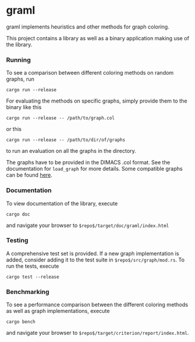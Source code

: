 # graml

graml implements heuristics and other methods for graph coloring.

This project contains a library as well as a binary application making use of the library.

### Running
To see a comparison between different coloring methods on random graphs, run
```
cargo run --release
```

For evaluating the methods on specific graphs, simply provide them to the binary
like this
```
cargo run --release -- /path/to/graph.col
```

or this
```
cargo run --release -- /path/to/dir/of/graphs
```

to run an evaluation on all the graphs in the directory.

The graphs have to be provided in the DIMACS .col format. See the documentation
for ```load_graph``` for more details. Some compatible graphs can be found
[here](http://www.info.univ-angers.fr/~porumbel/graphs/).


### Documentation
To view documentation of the library, execute
```
cargo doc
```
and navigate your browser to ```$repo$/target/doc/graml/index.html```

### Testing 
A comprehensive test set is provided. If a new graph implementation is added, consider
adding it to the test suite in ```$repo$/src/graph/mod.rs```. To run the tests, execute
```
cargo test --release
```

### Benchmarking 
To see a performance comparison between the different coloring methods as well as graph
implementations, execute
```
cargo bench
```
and navigate your browser to ```$repo$/target/criterion/report/index.html```.
